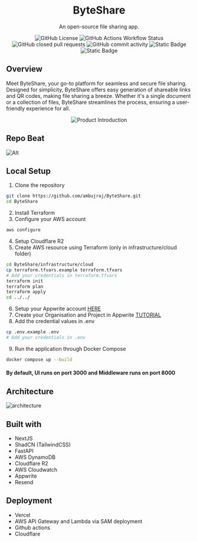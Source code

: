 
<h1 align="center">ByteShare</h1>

<p align="center">
    An open-source file sharing app.
</p>
<p align="center">
    <img alt="GitHub License" src="https://img.shields.io/github/license/ambujraj/ByteShare">
    <img alt="GitHub Actions Workflow Status" src="https://img.shields.io/github/actions/workflow/status/ambujraj/byteShare/deploy-backend.yaml">
    <img alt="GitHub closed pull requests" src="https://img.shields.io/github/issues-pr-closed/ambujraj/ByteShare">
    <img alt="GitHub commit activity" src="https://img.shields.io/github/commit-activity/t/ambujraj/ByteShare">
    <img alt="Static Badge" src="https://img.shields.io/badge/Pricing-Free-green">
    <img alt="Static Badge" src="https://img.shields.io/badge/Join_Us-Contribute-red">
</p>


## Overview
Meet ByteShare, your go-to platform for seamless and secure file sharing. Designed for simplicity, ByteShare offers easy generation of shareable links and QR codes, making file sharing a breeze. Whether it's a single document or a collection of files, ByteShare streamlines the process, ensuring a user-friendly experience for all.

<p align="center">
    <img alt="Product Introduction" src="https://github.com/ambujraj/ByteShare/assets/29935993/618925ef-54ec-4f0d-ae6d-8660e8ea0876">
</p>


## Repo Beat
![Alt](https://repobeats.axiom.co/api/embed/2e1732e935eda7db6a2af19f0ac29b6f6aa6fc88.svg "Repobeats analytics image")
  
## Local Setup
1. Clone the repository
```bash
git clone https://github.com/ambujraj/ByteShare.git
cd ByteShare
```
2. Install Terraform
3. Configure your AWS account
```bash
aws configure
```
4. Setup Cloudflare R2
5. Create AWS resource using Terraform (only in infrastructure/cloud folder)
```bash
cd ByteShare/infrastructure/cloud
cp terraform.tfvars.example terraform.tfvars
# Add your credentials in terraform.tfvars
terraform init
terraform plan
terraform apply
cd ../../
```
6. Setup your Appwrite account [HERE](https://appwrite.io/)
7. Create your Organisation and Project in Appwrite [TUTORIAL](https://youtu.be/pk92hS_d_ns?t=11&si=emSqp8Mdra_iF-dc)
8.  Add the credential values in .env
```bash
cp .env.example .env
# Add your credentials in .env
```
9. Run the application through Docker Compose
```bash
docker compose up --build
```

#### By default, UI runs on port **3000** and Middleware runs on port **8000**

## Architecture
![architecture](https://github.com/ambujraj/ByteShare/assets/29935993/cc41b0e0-4ab4-4f56-b7be-013ae9f14018)


## Built with
- NextJS
- ShadCN (TailwindCSS)
- FastAPI
- AWS DynamoDB
- Cloudflare R2
- AWS Cloudwatch
- Appwrite
- Resend

## Deployment
- Vercel
- AWS API Gateway and Lambda via SAM deployment
- Github actions
- Cloudflare

<!-- ## Deployed version
### Frontend -  -->
